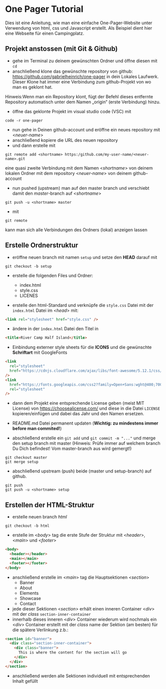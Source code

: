 # One Pager Tutorial

Dies ist eine Anleitung, wie man eine einfache One-Pager-Website unter Verwendung von html, css und Javascript erstellt. Als Beispiel dient hier eine Webseite für einen Campingplatz.

## Projekt anstossen (mit Git & Github)

- gehe im Terminal zu deinem gewünschten Ordner und öffne diesen mit `cd`
- anschließend klone das gewünschte repository von github: https://github.com/gabrielheinrich/one-pager in dein Lokales Laufwerk. Dieser Klone hat immer eine Verbindung zum github-Projekt von wo man es geklont hat.

Hinweis:Wenn man ein Repository klont, fügt der Befehl dieses entfernte Repository automatisch unter dem Namen „origin“ (erste Verbindung) hinzu.

- öffne das geklonte Projekt im visual studio code (VSC) mit

```
code -r one-pager
```

- nun gehe in Deinen github-account und eröffne ein neues repository mit <_neuer-name_>
- anschließend kopiere die URL des neuen repository
- und dann erstelle mit

```
git remote add <shortname> https:/github.com/my-user-name/<neuer-name>.git
```

eine quasi zweite Verbindung mit dem Namen <_shortname_> von deinem lokalen Ordner mit dem repository <_neuer-name_> von deinem github-account

- nun pushed (upstream) man auf den master branch und verschiebt damit den _master_-branch auf <_shortname_>

```
git push -u <shortname> master
```

- mit

```
git remote
```

kann man sich alle Verbindungen des Ordners (lokal) anzeigen lassen

## Erstelle Ordnerstruktur

- eröffne neuen branch mit namen `setup` und setze den **HEAD** darauf mit

```
git checkout -b setup
```

- erstelle die folgenden Files und Ordner:

  - index.html
  - style.css
  - LICENES

- erstelle den html-Standard und verknüpfe die `style.css` Datei mit der `index.html` Datei im <_head_> mit:

```html
<link rel="stylesheet" href="style.css" />
```

- ändere in der `ìndex.html` Datei den Titel in

```html
<title>River Camp Half Island</title>
```

- Einbindung externer style sheets für die **ICONS** und die gewünschte **Schriftart** mit GoogleFonts

```html
<link
  rel="stylesheet"
  href="https://cdnjs.cloudflare.com/ajax/libs/font-awesome/5.12.1/css/all.min.css"
/>
<link
  href="https://fonts.googleapis.com/css2?family=Open+Sans:wght@400;700&display=swap"
  rel="stylesheet"
/>
```

- dann dem Projekt eine entsprechende License geben (meist MIT License) von https://choosealicense.com/ und diese in die Datei `LICENSE` kopieren/einfügen und dabei das Jahr und den Namen ersetzen.

- README.md Datei permanent updaten (**Wichtig: zu mindestens immer before man commited!**)

- abschließend erstelle ein `git add` und `git commit -m "..."` und merge den setup branch mit master (Hinweis: Prüfe immer auf welchem branch Du Dich befindest! Vom master-branch aus wird gemergt!)

```
git checkout master
git merge setup
```

- abschließend upstream (push) beide (master und setup-branch) auf github.

```
git push
git push -u <shortname> setup
```

## Erstellen der HTML-Struktur

- erstelle neuen branch *html*
```
git checkout -b html
```
- erstelle im <*body*> tag die erste Stufe der Struktur mit <*header*>, <*main*> und <*footer*>
```html
<body>
  <header></header>
  <main></main>
  <footer></footer>
</body>
```
- anschließend erstelle im <*main*> tag die Hauptsektionen <*section*>
    - Banner
    - About
    - Elements
    - Showcase
    - Contact
- jede dieser Sektionen <*section*> erhält einen inneren Container <*div*> mit der *class* ```section-inner-container```
- innerhalb dieses inneren <*div*> Container wiederum wird nochmals ein <*div*> Container erstellt mit der *class* name der Sektion (am besten) für die spätere Verlinkung 
z.b.:
```html
<section id="banner">
  <div class="section-inner-container">
    <div class="banner">
      This is where the content for the section will go
    </div>
  </div>
</section>
```
- anschließend werden alle Sektionen individuell mit entsprechenden Inhalt gefüllt

